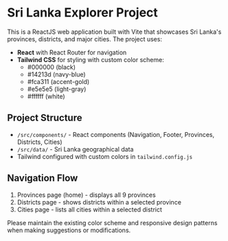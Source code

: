 <!-- Use this file to provide workspace-specific custom instructions to Copilot. For more details, visit https://code.visualstudio.com/docs/copilot/copilot-customization#_use-a-githubcopilotinstructionsmd-file -->

# Sri Lanka Explorer Project

This is a ReactJS web application built with Vite that showcases Sri Lanka's provinces, districts, and major cities. The project uses:

- **React** with React Router for navigation
- **Tailwind CSS** for styling with custom color scheme:
  - #000000 (black)
  - #14213d (navy-blue)
  - #fca311 (accent-gold)
  - #e5e5e5 (light-gray)
  - #ffffff (white)

## Project Structure

- `/src/components/` - React components (Navigation, Footer, Provinces, Districts, Cities)
- `/src/data/` - Sri Lanka geographical data
- Tailwind configured with custom colors in `tailwind.config.js`

## Navigation Flow

1. Provinces page (home) - displays all 9 provinces
2. Districts page - shows districts within a selected province
3. Cities page - lists all cities within a selected district

Please maintain the existing color scheme and responsive design patterns when making suggestions or modifications.
